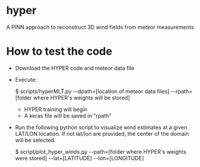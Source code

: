 # hyper
A PINN approach to reconstruct 3D wind fields from meteor measurements

# How to test the code
- Download the HYPER code and meteor data file
- Execute:
  
  $ scripts/hyperMLT.py --dpath=[location of meteor data files] --rpath=[folder where HYPER's weights will be stored]
  
  * HYPER training will begin
  * A keras file will be saved in "rpath"
- Run the following python script to visualize wind estimates at a given LAT/LON location. If not lat/lon are provided, the center of the domain will be selected.

  $ script/plot_hyper_winds.py --path=[folder where HYPER's weights were stored] --lat=[LATITUDE] --lon=[LONGITUDE]

